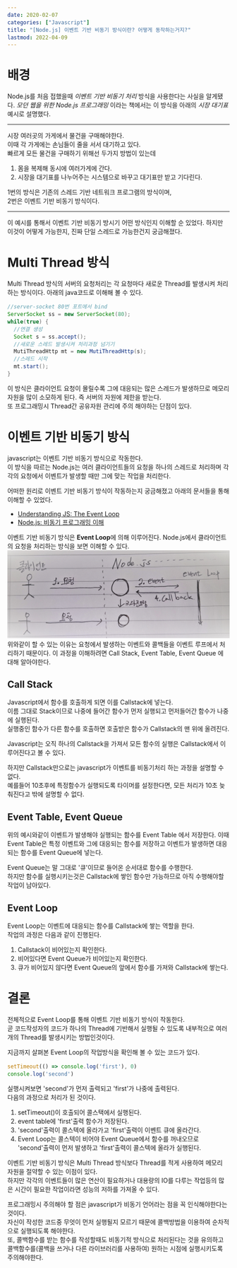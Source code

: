 ```yaml
---
date: 2020-02-07
categories: ["Javascript"]
title: "[Node.js] 이벤트 기반 비동기 방식이란? 어떻게 동작하는거지?"
lastmod: 2022-04-09
---
```



# 배경
 Node.js를 처음 접했을때 *이벤트 기반 비동기 처리* 방식을
사용한다는 사실을 알게됐다. *모던 웹을 위한 Node.js 프로그래밍*
이라는 책에서는 이 방식을 아래의 *시장 대기표* 예시로
설명했다.  
- - -
시장 여러곳의 가게에서 물건을 구매해야한다.  
이때 각 가게에는 손님들이 줄을 서서 대기하고 있다.  
빠르게 모든 물건을 구매하기 위해선 두가지 방법이 있는데  
1. 몸을 복제해 동시에 여러가게에 간다.
2. 시장을 대기표를 나누어주는 시스템으로 바꾸고
대기표만 받고 기다린다.  

1번의 방식은 기존의 스레드 기반 네트워크 프로그램의 방식이며,  
2번은 이벤트 기반 비동기 방식이다.  
- - -
이 예시를 통해서 이벤트 기반 비동기 방시기 어떤
방식인지 이해할 순 있었다. 하지만 이것이 어떻게 가능한지,
진짜 단일 스레드로 가능한건지 궁금해졌다.  

# Multi Thread 방식
Multi Thread 방식의 서버의 요청처리는 각 요청마다
새로운 Thread를 발생시켜 처리하는 방식이다.
아래의 java코드로 이해해 볼 수 있다.  
``` java
//server-socket 80번 포트에서 bind
ServerSocket ss = new ServerSocket(80);
while(true) {
  //연결 생성
  Socket s = ss.accept();
  //새로운 스레드 발생시켜 처리과정 넘기기
  MutiThreadHttp mt = new MutiThreadHttp(s);
  //스레드 시작             
  mt.start();
}
```
이 방식은 클라이언트 요청이 몰릴수록 그에 대응되는 많은
스레드가 발생하므로 메모리 자원을
많이 소모하게 된다. 즉 서버의 자원에 제한을 받는다.  
또 프로그래밍시 Thread간 공유자원 관리에 주의 해야하는
단점이 있다.  


# 이벤트 기반 비동기 방식  
javascript는 이벤트 기반 비동기 방식으로 작동한다.  
이 방식을 따르는 Node.js는 여러 클라이언트들의 요청을
하나의 스레드로 처리하며 각각의 요청에서 이벤트가 발생할 때만 그에 맞는 작업을 처리한다.  

어떠한 원리로 이벤트 기반 비동기 방식이 작동하는지 궁금해졌고
아래의 문서들을 통해 이해할 수 있었다.  
- [Understanding JS: The Event Loop](https://hackernoon.com/understanding-js-the-event-loop-959beae3ac40)
- [Node.js: 비동기 프로그래밍 이해](http://www.nextree.co.kr/p7292/)  

이벤트 기반 비동기 방식은 **Event Loop**에 의해 이루어진다.
Node.js에서 클라이언트의 요청을 처리하는 방식을 보면
이해할 수 있다.  
![eventbased-eg-req](/assets/img/what-is-event-based-programming-javascript.jpg)  
위와같이 할 수 있는 이유는 요청에서 발생하는 이벤트와 콜백들을
이벤트 루프에서 처리하기 때문이다.
이 과정을 이해하려면 Call Stack, Event Table, Event Queue
에 대해 알아야한다.  

##  Call Stack  
Javascript에서 함수를 호출하게 되면 이를 Callstack에 넣는다.  
이름 그대로 Stack이므로 나중에 들어간 함수가 먼저 실행되고
먼저들어간 함수가 나중에 실행된다.  
실행중인 함수가 다른 함수를 호출하면 호출받은 함수가
Callstack의 맨 위에 올려진다.  

Javascript는 오직 하나의 Callstack을 가져서 모든 함수의 실행은
Callstack에서 이루어진다고 볼 수 있다.  

하지만 Callstack만으로는 javascript가 이벤트를 비동기처리 하는
과정을 설명할 수 없다.  
예를들어 10초후에 특정함수가 실행되도록 타이머를 설정한다면,
모든 처리가 10초 늦춰진다고 밖에 설명할 수 없다.  

##  Event Table, Event Queue
위의 예시와같이 이벤트가 발생해야 실행되는 함수를 Event Table
에서 저장한다. 이때 Event Table은 특정 이벤트와 그에 대응되는
함수를 저장하고 이벤트가 발생하면 대응되는 함수를 Event Queue에
넣는다.  

Event Queue는 말 그대로 '큐'이므로 들어온 순서대로 함수를
수행한다.  
하지만 함수를 실행시키는것은 Callstack에 쌓인 함수만 가능하므로
아직 수행해야할 작업이 남아있다.  

##  Event Loop
Event Loop는 이벤트에 대응되는 함수를 Callstack에 쌓는
역할을 한다.  
작업의 과정은 다음과 같이 진행된다.
1. Callstack이 비어있는지 확인한다.
2. 비어있다면 Event Queue가 비어있는지 확인한다.
3. 큐가 비어있지 않다면 Event Queue의 앞에서 함수를 가져와 Callstack에 쌓는다.  

# 결론  
전체적으로 Event Loop를 통해 이벤트 기반 비동기 방식이 작동한다.  
곧 코드작성자의 코드가 하나의 Thread에 기반해서 실행될 수 있도록
내부적으로 여러개의 Thread를 발생시키는 방법인것이다.  

지금까지 살펴본 Event Loop의 작업방식을 확인해 볼 수 있는
코드가 있다.
``` javascript
setTimeout(() => console.log('first'), 0)
console.log('second')
```
실행시켜보면 'second'가 먼저 출력되고 'first'가 나중에 출력된다.  
다음의 과정으로 처리가 된 것이다.
1. setTimeout()이 호출되어 콜스택에서 실행된다.
2. event table에 'first'출력 함수가 저장된다.
3. 'second'출력이 콜스텍에 올라가고 'first'출력이 이벤트 큐에 올라간다.
4. Event Loop는 콜스텍이 비어야 Event Queue에서 함수를 꺼내오므로 'second'출력이 먼저 발생하고 'first'출력이 콜스텍에 올라가 실행된다.  

이벤트 기반 비동기 방식은 Multi Thread 방식보다 Thread를 적게
사용하여 메모리 자원을 절약할 수 있는 이점이 있다.  
하지만 각각의 이벤트들이 많은 연산이 필요하거나 대용량의 IO를
다루는 작업등의 많은 시간이 필요한 작업이라면 성능의 저하를
가져올 수 있다.  

프로그래밍시 주의해야 할 점은 javascript가 비동기 언어라는
점을 꼭 인식해야한다는 것이다.  
자신이 작성한 코드중 무엇이 먼저 실행될지 모르기 때문에
콜백방법을 이용하여 순차적으로 실행되도록 해야한다.  
또, 콜백함수를 받는 함수를 작성할때도 비동기적 방식으로 처리된다는
것을 유의하고 콜백함수를(콜백을 쓰거나 다른 라이브러리를 사용하여)
원하는 시점에 실행시키도록 주의해야한다.  

